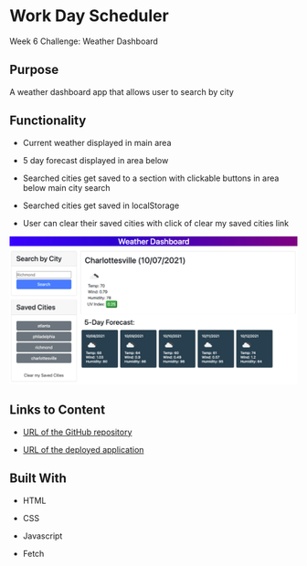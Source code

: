 # Work Day Scheduler
Week 6 Challenge: Weather Dashboard

## Purpose

A weather dashboard app that allows user to search by city

## Functionality

* Current weather displayed in main area

* 5 day forecast displayed in area below

* Searched cities get saved to a section with clickable buttons in area below main city search 

* Searched cities get saved in localStorage 

* User can clear their saved cities with click of clear my saved cities link

![Image of the app](assets/images/app-preview.png)

## Links to Content

* [URL of the GitHub repository](https://github.com/cshepscorp/weather-dashboard)

* [URL of the deployed application](https://cshepscorp.github.io/weather-dashboard/)

## Built With

* HTML

* CSS

* Javascript

* Fetch

